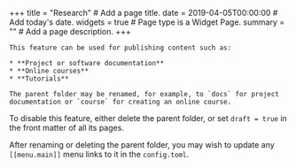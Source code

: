 +++
title = "Research"  # Add a page title.
date = 2019-04-05T00:00:00  # Add today's date.
widgets = true  # Page type is a Widget Page.
summary = ""  # Add a page description.
+++

    This feature can be used for publishing content such as:

    * **Project or software documentation**
    * **Online courses**
    * **Tutorials**

    The parent folder may be renamed, for example, to `docs` for project documentation or `course` for creating an online course.

  To disable this feature, either delete the parent folder, or set `draft = true` in the front matter of all its pages.

  After renaming or deleting the parent folder, you may wish to update any `[[menu.main]]` menu links to it in the `config.toml`.